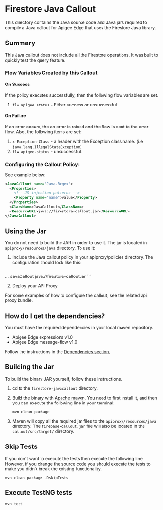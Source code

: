 # Firestore Java Callout

This directory contains the Java source code and Java jars required to
compile a Java callout for Apigee Edge that uses the Firestore Java library.

## Summary
This Java callout does not include all the Firestore operations. It was built to quickly test the query feature.  

### Flow Variables Created by this Callout

#### On Success
If the policy executes successfully, then the following flow variables are set.

1. `flw.apigee.status` - Either success or unsuccessful.

#### On Failure
If an error occurs, the an error is raised and the flow is sent to the error flow. Also, the following items are set:
1. `x-Exception-Class` - a header with the Exception class name. (i.e `java.lang.IllegalStateException`)
2. `flw.apigee.status` - unsuccessful.


### Configuring the Callout Policy:

See example below:

```xml
<JavaCallout name='Java.Regex'>
  <Properties>
    <!-- JS injection patterns -->
    <Property name="name">value</Property>
  </Properties>
  <ClassName>JavaCallout</ClassName>
  <ResourceURL>java://firestore-callout.jar</ResourceURL>
</JavaCallout>
```

## Using the Jar

You do not need to build the JAR in order to use it. The jar is located in
`apiproxy/resources/java` directory.
To use it:

1. Include the Java callout policy in your
   apiproxy/policies directory. The configuration should look like
   this:
    ```xml
  <JavaCallout name='Java-Firestore'>
      <Properties>
        ...
      </Properties>
      <ClassName>JavaCallout</ClassName>
      <ResourceURL>java://firestore-callout.jar</ResourceURL>
</JavaCallout>
   ```

2. Deploy your API Proxy

For some examples of how to configure the callout, see the related api proxy bundle.


## How do I get the dependencies?
You must have the required dependencies in your local maven repository.

 - Apigee Edge expressions v1.0
 - Apigee Edge message-flow v1.0

Follow the instructions in the [Dependencies section.](https://github.com/swilliams11/apigee-javacallout-testng#dependencies)

## Building the Jar

To build the binary JAR yourself, follow
these instructions.

1. cd to the `firestore-javacallout` directory.

2. Build the binary with [Apache maven](https://maven.apache.org/). You need to first install it, and then you can execute the following line in your terminal:  
   ```
   mvn clean package
   ```

3. Maven will copy all the required jar files to the `apiproxy/resources/java` directory.
   The `firebase-callout.jar` file will also be located in the `callout/src/target/` directory.


## Skip Tests
If you don't want to execute the tests then execute the following line. However,
if you change the source code you should execute the tests to make you didn't
break the existing functionality.
```
mvn clean package -DskipTests
```

## Execute TestNG tests
```
mvn test
```
